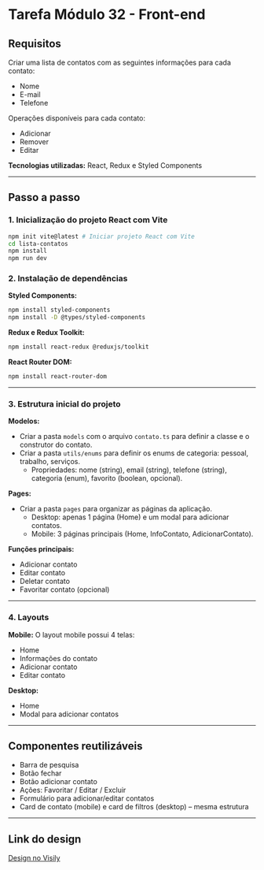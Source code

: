 
# Tarefa Módulo 32 - Front-end

## Requisitos
Criar uma lista de contatos com as seguintes informações para cada contato:
- Nome
- E-mail
- Telefone

Operações disponíveis para cada contato:
- Adicionar
- Remover
- Editar

**Tecnologias utilizadas:** React, Redux e Styled Components

---

## Passo a passo

### 1. Inicialização do projeto React com Vite
```bash
npm init vite@latest # Iniciar projeto React com Vite
cd lista-contatos
npm install
npm run dev
```

### 2. Instalação de dependências

**Styled Components:**
```bash
npm install styled-components
npm install -D @types/styled-components
```

**Redux e Redux Toolkit:**
```bash
npm install react-redux @reduxjs/toolkit
```

**React Router DOM:**
```bash
npm install react-router-dom
```

---

### 3. Estrutura inicial do projeto

**Modelos:**
- Criar a pasta `models` com o arquivo `contato.ts` para definir a classe e o construtor do contato.
- Criar a pasta `utils/enums` para definir os enums de categoria: pessoal, trabalho, serviços.
    - Propriedades: nome (string), email (string), telefone (string), categoria (enum), favorito (boolean, opcional).

**Pages:**
- Criar a pasta `pages` para organizar as páginas da aplicação.
    - Desktop: apenas 1 página (Home) e um modal para adicionar contatos.
    - Mobile: 3 páginas principais (Home, InfoContato, AdicionarContato).

**Funções principais:**
- Adicionar contato
- Editar contato
- Deletar contato
- Favoritar contato (opcional)

---

### 4. Layouts

**Mobile:**
O layout mobile possui 4 telas:
- Home
- Informações do contato
- Adicionar contato
- Editar contato

**Desktop:**
- Home
- Modal para adicionar contatos

---

## Componentes reutilizáveis
- Barra de pesquisa
- Botão fechar
- Botão adicionar contato
- Ações: Favoritar / Editar / Excluir
- Formulário para adicionar/editar contatos
- Card de contato (mobile) e card de filtros (desktop) – mesma estrutura

---

## Link do design
[Design no Visily](https://app.visily.ai/projects/743709e1-66f3-4680-a830-d2172ac78cc9/boards/2134140)




